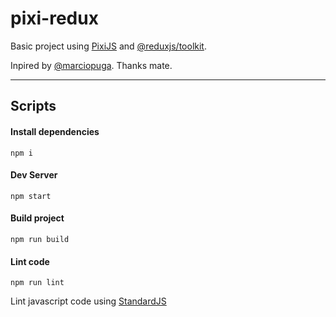 # pixi-redux

Basic project using [PixiJS](https://pixijs.io) and [@reduxjs/toolkit](https://github.com/reduxjs/redux-toolkit).

Inpired by [@marciopuga](https://github.com/marciopuga). Thanks mate.

---

## Scripts

#### Install dependencies

```shell
npm i
```

#### Dev Server

```shell
npm start
```

#### Build project

```shell
npm run build
```

#### Lint code

```shell
npm run lint
```

Lint javascript code using [StandardJS](https://standardjs.com)


